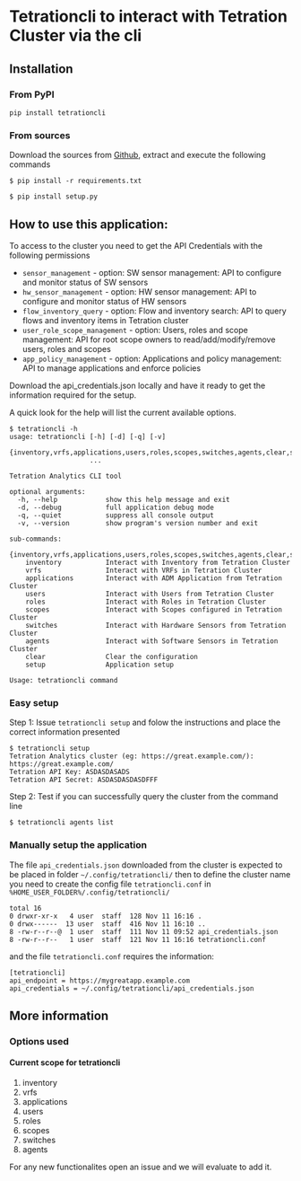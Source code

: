 # Tetrationcli to interact with Tetration Cluster via the cli

## Installation

### From PyPI

```
pip install tetrationcli
```

### From sources

Download the sources from [Github](https://github.com/jumolinas/tetrationcli), extract and execute the following commands

```
$ pip install -r requirements.txt

$ pip install setup.py
```

## How to use this application:
To access to the cluster you need to get the API Credentials with the following permissions
* `sensor_management` - option: SW sensor management: API to configure and monitor status of SW sensors
* `hw_sensor_management` - option: HW sensor management: API to configure and monitor status of HW sensors
* `flow_inventory_query` - option: Flow and inventory search: API to query flows and inventory items in Tetration cluster
* `user_role_scope_management` - option: Users, roles and scope management: API for root scope owners to read/add/modify/remove users, roles and scopes
* `app_policy_management` - option: 
 Applications and policy management: API to manage applications and enforce policies

Download the api_credentials.json locally and have it ready to get the information required for the setup.

A quick look for the help will list the current available options.
```
$ tetrationcli -h
usage: tetrationcli [-h] [-d] [-q] [-v]
                    {inventory,vrfs,applications,users,roles,scopes,switches,agents,clear,setup}
                    ...

Tetration Analytics CLI tool

optional arguments:
  -h, --help            show this help message and exit
  -d, --debug           full application debug mode
  -q, --quiet           suppress all console output
  -v, --version         show program's version number and exit

sub-commands:
  {inventory,vrfs,applications,users,roles,scopes,switches,agents,clear,setup}
    inventory           Interact with Inventory from Tetration Cluster
    vrfs                Interact with VRFs in Tetration Cluster
    applications        Interact with ADM Application from Tetration Cluster
    users               Interact with Users from Tetration Cluster
    roles               Interact with Roles in Tetration Cluster
    scopes              Interact with Scopes configured in Tetration Cluster
    switches            Interact with Hardware Sensors from Tetration Cluster
    agents              Interact with Software Sensors in Tetration Cluster
    clear               Clear the configuration
    setup               Application setup

Usage: tetrationcli command
```
### Easy setup

Step 1: Issue `tetrationcli setup` and folow the instructions and place the correct information presented
```
$ tetrationcli setup
Tetration Analytics cluster (eg: https://great.example.com/): https://great.example.com/
Tetration API Key: ASDASDASADS
Tetration API Secret: ASDASDASDASDFFF
```

Step 2: Test if you can successfully query the cluster from the command line
```
$ tetrationcli agents list
```

### Manually setup the application

The file `api_credentials.json` downloaded from the cluster is expected to be placed in 
folder `~/.config/tetrationcli/` then to define the cluster name you need to create the 
config file `tetrationcli.conf` in `%HOME_USER_FOLDER%/.config/tetrationcli/`

```
total 16
0 drwxr-xr-x   4 user  staff  128 Nov 11 16:16 .
0 drwx------  13 user  staff  416 Nov 11 16:10 ..
8 -rw-r--r--@  1 user  staff  111 Nov 11 09:52 api_credentials.json
8 -rw-r--r--   1 user  staff  121 Nov 11 16:16 tetrationcli.conf
```
and the file `tetrationcli.conf` requires the information:
```
[tetrationcli]
api_endpoint = https://mygreatapp.example.com
api_credentials = ~/.config/tetrationcli/api_credentials.json
```

## More information

### Options used

#### Current scope for tetrationcli
1. inventory
2. vrfs
3. applications
4. users
5. roles
6. scopes
7. switches
8. agents

For any new functionalites open an issue and we will evaluate to add it.

